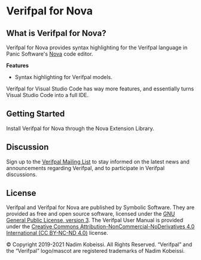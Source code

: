 <!---
# SPDX-FileCopyrightText: © 2019-2020 Nadim Kobeissi <nadim@symbolic.software>
# SPDX-License-Identifier: CC-BY-SA-4.0
-->

# Verifpal for Nova

## What is Verifpal for Nova?
Verifpal for Nova provides syntax highlighting for the Verifpal language in Panic Software's [Nova](https://panic.com/nova) code editor.

**Features**
- Syntax highlighting for Verifpal models.

Verifpal for Visual Studio Code has way more features, and essentially turns Visual Studio Code into a full IDE.

## Getting Started
Install Verifpal for Nova through the Nova Extension Library.

## Discussion
Sign up to the [Verifpal Mailing List](https://lists.symbolic.software/mailman/listinfo/verifpal) to stay informed on the latest news and announcements regarding Verifpal, and to participate in Verifpal discussions.

## License
Verifpal and Verifpal for Nova are published by Symbolic Software. They are provided as free and open source software, licensed under the [GNU General Public License, version 3](https://www.gnu.org/licenses/gpl-3.0.en.html). The Verifpal User Manual is provided under the [Creative Commons Attribution-NonCommercial-NoDerivatives 4.0 International (CC BY-NC-ND 4.0)](https://creativecommons.org/licenses/by-nc-nd/4.0/) license.

© Copyright 2019-2021 Nadim Kobeissi. All Rights Reserved. “Verifpal” and the “Verifpal” logo/mascot are registered trademarks of Nadim Kobeissi.
